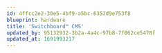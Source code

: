 ```yaml
---
id: 4ffcc2e2-30e5-4bf9-a5bc-6352d9e753f8
blueprint: hardware
title: 'Switchboard™ CMS'
updated_by: 95132932-3b2a-4a4c-97b8-7f062ce5478f
updated_at: 1691993217
---
```

